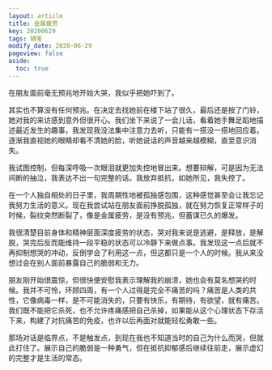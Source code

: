 ```yaml
---
layout: article
title: 金属疲劳
key: 20200629
tags: 随笔
modify_date: 2020-06-29
pageview: false
aside:
  toc: true
---
```


<!--more-->

在朋友面前毫无预兆地开始大哭，我似乎把她吓到了。

其实也不算没有任何预兆。在决定去找她前在楼下站了很久，最后还是按了门铃，她对我的来访感到意外但很开心。我们坐下来说了一会儿话，看着她手舞足蹈地描述最近发生的趣事，我发现我没法集中注意力去听，只能有一搭没一搭地回应着。逐渐我直视她的眼睛却看不清她的脸，听她说话的声音越来越模糊，直至意识消失。

我试图控制，但每深呼吸一次眼泪就更加失控地冒出来。想要辩解，可是因为无法间断的抽泣，我表达不出一句完整的话。我放弃抵抗，如她所见，我失控了。

在一个人独自相处的日子里，我周期性地被孤独感包围，这种感觉甚至会让我忘记我努力生活的意义。现在我尝试站在朋友面前挣脱孤独，就在努力恢复正常样子的时候，裂纹突然断裂了，像是金属疲劳，是没有预兆，但蓄谋已久的爆发。

我很清楚目前身体和精神层面深度疲劳的状态，哭对我来说是逃避，是释放，是解脱，哭完后反而能维持一段平稳的状态可以冷静下来做点事。我发现这一点后就不再抑制想哭的冲动，反倒学会了利用这一点，但这都只是一个人的时候。我从来没想过会在别人面前暴露自己的脆弱和无力。

朋友刚开始很震惊，但很快便安慰我表示理解我的崩溃，她也会有莫名想哭的时候。我并不可怜，环顾四周，有一个人过得是完全不痛苦的吗？痛苦是人类的共性，它像病毒一样，是不可能消失的，只要有快乐，有期待，有欲望，就有痛苦。我们既不能把它杀死，也不允许疼痛感把自己杀掉，如果能从这个心理状态下存活下来，构建了对抗痛苦的免疫，也许以后再面对就能轻松勇敢一些。

那场对话是临界点，不是触发点，到现在我也不知道当时的自己为什么而哭，但就此打住了。展示自己的脆弱是一种勇气，但在抵抗抑郁感后继续往前走，展示虚幻的完整才是生活的常态。
